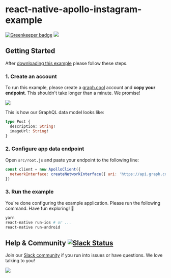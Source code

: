 # react-native-apollo-instagram-example

[![Greenkeeper badge](https://badges.greenkeeper.io/graphcool-examples/react-native-apollo-instagram-example.svg)](https://greenkeeper.io/)
![](http://i.imgur.com/CH44AZF.png)


## Getting Started

After [downloading this example](https://github.com/graphcool-examples/react-native-apollo-instagram-example/archive/master.zip) please follow these steps.

### 1. Create an account

To run this example, please create a [graph.cool](http://graph.cool) account and **copy your endpoint**. This shouldn't take longer than a minute. We promise!

![](http://i.imgur.com/ytXDR4B.gif)

This is how our GraphQL data model looks like:

```graphql
type Post {
  description: String!
  imageUrl: String!
}
```

### 2. Configure app data endpoint

Open `src/root.js` and paste your endpoint to the following line:

```js
const client = new ApolloClient({
  networkInterface: createNetworkInterface({ uri: 'https://api.graph.cool/simple/v1/__PROJECT_ID__'}),
})
```

### 3. Run the example

You're done configuring the example application. Please run the following command. Have fun exploring! 🎉

```sh
yarn
react-native run-ios # or ...
react-native run-android
```


## Help & Community [![Slack Status](https://slack.graph.cool/badge.svg)](https://slack.graph.cool)

Join our [Slack community](http://slack.graph.cool/) if you run into issues or have questions. We love talking to you!

![](http://i.imgur.com/5RHR6Ku.png)
